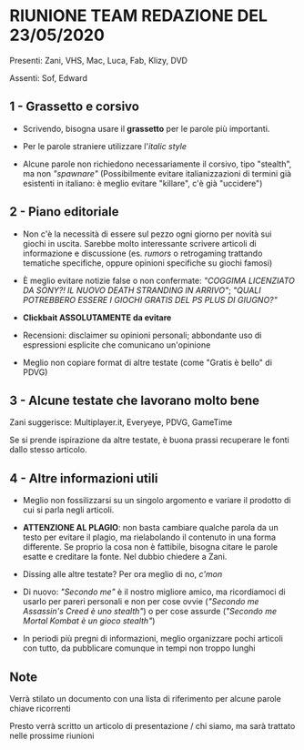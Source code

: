 # RIUNIONE TEAM REDAZIONE DEL 23/05/2020
Presenti: Zani, VHS, Mac, Luca, Fab, Klizy, DVD

Assenti: Sof, Edward

## 1 - Grassetto e corsivo
 - Scrivendo, bisogna usare il **grassetto** per le parole più importanti.

 - Per le parole straniere utilizzare l'_italic style_

 - Alcune parole non richiedono necessariamente il corsivo, tipo "stealth", ma non _"spawnare"_
(Possibilmente evitare italianizzazioni di termini già esistenti in italiano: è meglio evitare "killare", c'è già "uccidere")

## 2 - Piano editoriale
 - Non c'è la necessità di essere sul pezzo ogni giorno per novità sui giochi in uscita.
Sarebbe molto interessante scrivere articoli di informazione e discussione (es. _rumors_ o retrogaming trattando tematiche specifiche, oppure opinioni specifiche su giochi famosi)

 - È meglio evitare notizie false o non confermate: _"COGGIMA LICENZIATO DA SONY?! IL NUOVO DEATH STRANDING IN ARRIVO"_; _"QUALI POTREBBERO ESSERE I GIOCHI GRATIS DEL PS PLUS DI GIUGNO?"_
  
 - **Clickbait ASSOLUTAMENTE da evitare**
 
 - Recensioni: disclaimer su opinioni personali; abbondante uso di espressioni esplicite che comunicano un'opinione

 - Meglio non copiare format di altre testate (come "Gratis è bello" di PDVG)
 
## 3 - Alcune testate che lavorano molto bene
Zani suggerisce: Multiplayer.it, Everyeye, PDVG, GameTime

Se si prende ispirazione da altre testate, è buona prassi recuperare le fonti dallo stesso articolo.

## 4 - Altre informazioni utili
 - Meglio non fossilizzarsi su un singolo argomento e variare il prodotto di cui si parla negli articoli.

 - **ATTENZIONE AL PLAGIO**: non basta cambiare qualche parola da un testo per evitare il plagio, ma rielabolando il contenuto in una forma differente. Se proprio la cosa non è fattibile, bisogna citare le parole esatte e creditare la fonte. Nel dubbio chiedere a Zani.

 - Dissing alle altre testate? Per ora meglio di no, _c'mon_
 
 - Di nuovo: _"Secondo me"_ è il nostro migliore amico, ma ricordiamoci di usarlo per pareri personali e non per cose ovvie (_"Secondo me Assassin's Creed è uno stealth"_) o per cose assurde (_"Secondo me Mortal Kombat è un gioco stealth"_)

 - In periodi più pregni di informazioni, meglio organizzare pochi articoli con tutto, da pubblicare comunque in tempi non troppo lunghi

## Note
Verrà stilato un documento con una lista di riferimento per alcune parole chiave ricorrenti

Presto verrà scritto un articolo di presentazione / chi siamo, ma sarà trattato nelle prossime riunioni
